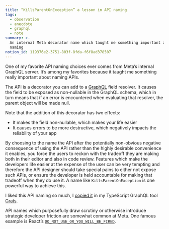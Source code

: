 ```yaml
---
title: “KillsParentOnException” a lesson in API naming
tags:
  - observation
  - anecdote
  - graphql
  - note
summary: >-
  An internal Meta decorator name which taught me something important about API
  naming
notion_id: 119376e2-3751-803f-8fda-f6f8ad378507
---
```

One of my favorite API naming choices ever comes from Meta’s internal GraphQL server. It’s among my favorites because it taught me something really important about naming APIs.

The API is a decorator you can add to a [GraphQL](https://graphql.org/) field resolver. It causes the field to be exposed as non-nullable in the GraphQL schema, which in turn means that if an error is encountered when evaluating that resolver, the parent object will be made null.

Note that the addition of this decorator has two effects:

- It makes the field non-nullable, which makes your life easier
- It causes errors to be more destructive, which negatively impacts the reliability of your app

By choosing to the name the API after the potentially non-obvious negative consequence of using the API rather than the highly desirable convenience it enables, you force the users to reckon with the tradeoff they are making both in their editor and also in code review. Features which make the developers life easier at the expense of the user can be very tempting and therefore the API designer should take special pains to either not expose such APIs, or ensure the developer is held accountable for making that tradeoff when they do use it. A name like `KillsParentOnException` is one powerful way to achieve this.

I liked this API naming so much, I [copied it](https://grats.capt.dev/docs/resolvers/nullability/) in my TypeScript GraphQL tool [Grats](https://grats.capt.dev/).

API names which purposefully draw scrutiny or otherwise introduce strategic developer friction are somewhat common at Meta. One famous example is React’s [`DO_NOT_USE_OR_YOU_WILL_BE_FIRED`](https://github.com/facebook/react/blob/80bff5397bf854750dbe7c286f61654ea58938c5/src/umd/ReactUMDEntry.js#L21-L22).
